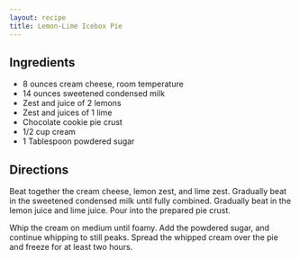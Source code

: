 ```yaml
---
layout: recipe
title: Lemon-Lime Icebox Pie
---
```


## Ingredients

* 8 ounces cream cheese, room temperature
* 14 ounces sweetened condensed milk
* Zest and juice of 2 lemons
* Zest and juices of 1 lime
* Chocolate cookie pie crust
* 1/2 cup cream
* 1 Tablespoon powdered sugar

## Directions

Beat together the cream cheese, lemon zest, and lime zest. Gradually beat in the sweetened condensed milk until fully combined. Gradually beat in the lemon juice and lime juice. Pour into the prepared pie crust.

Whip the cream on medium until foamy. Add the powdered sugar, and continue whipping to still peaks. Spread the whipped cream over the pie and freeze for at least two hours.
